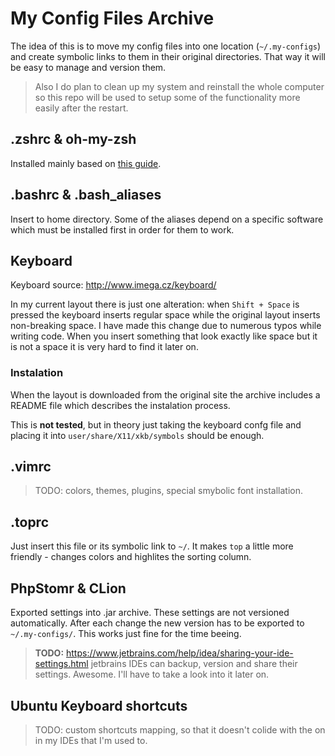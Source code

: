 # My Config Files Archive

The idea of this is to move my config files into one location (`~/.my-configs`) and create symbolic links to them in their original directories. That way it will be easy to manage and version them.

> Also I do plan to clean up my system and reinstall the whole computer so this repo will be used to setup some of the functionality more easily after the restart.


## .zshrc & oh-my-zsh
Installed mainly based on [this guide](https://gist.github.com/renshuki/3cf3de6e7f00fa7e744a).


## .bashrc & .bash\_aliases
Insert to home directory. Some of the aliases depend on a specific software which must be installed first in order for them to work.

## Keyboard
Keyboard source: <http://www.imega.cz/keyboard/>

In my current layout there is just one alteration: when `Shift + Space` is pressed the keyboard inserts regular space while the original layout inserts non-breaking space. I have made this change due to numerous typos while writing code. When you insert something that look exactly like space but it is not a space it is very hard to find it later on.

### Instalation
When the layout is downloaded from the original site the archive includes a README file which describes the instalation process.

This is **not tested**, but in theory just taking the keyboard confg file and placing it into `user/share/X11/xkb/symbols` should be enough.

## .vimrc
> TODO: colors, themes, plugins, special smybolic font installation.

## .toprc
Just insert this file or its symbolic link to `~/`. It makes `top` a little more friendly - changes colors and  highlites the sorting column.

## PhpStomr & CLion
Exported settings into .jar archive. These settings are not versioned automatically. After each change the new version has to be exported to `~/.my-configs/`. This works just fine for the time beeing.

> **TODO:** https://www.jetbrains.com/help/idea/sharing-your-ide-settings.html jetbrains IDEs can backup, version and share their settings. Awesome. I'll have to take a look into it later on.

## Ubuntu Keyboard shortcuts
> TODO: custom shortcuts mapping, so that it doesn't colide with the on in my IDEs that I'm used to. 

